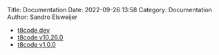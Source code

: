Title: Documentation
Date: 2022-09-26 13:58
Category: Documentation
Author: Sandro Elsweijer

 - [t8code dev](../doc/dev/index.html)
 - [t8code v10.26.0](../doc/v10.26.0/index.html)
 - [t8code v1.0.0](../doc/v1.0.0/index.html)
